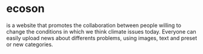 # ecoson 
is a website that promotes the collaboration between people willing to change the conditions in which we think climate issues today. 
Everyone can easily upload news about differents problems, using images, text and preset or new categories.
